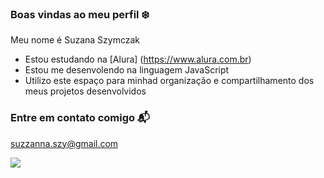 ### Boas vindas ao meu perfil ❄️

Meu nome é Suzana Szymczak

- Estou estudando na [Alura] (https://www.alura.com.br)
- Estou me desenvolendo na linguagem JavaScript
- Utilizo este espaço para minhad organização e compartilhamento dos meus projetos
 desenvolvidos

### Entre em contato comigo 📬

suzzanna.szy@gmail.com

![](https://tenor.com/pt-BR/view/cat-dance-dancing-cat-chinese-dancing-cat-funny-cat-meme-cat-gif-18059553370350307210)
